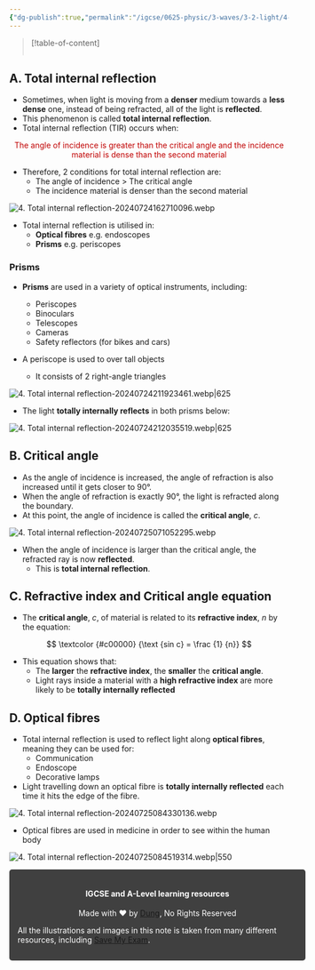 ```yaml
---
{"dg-publish":true,"permalink":"/igcse/0625-physic/3-waves/3-2-light/4-total-internal-reflection/","noteIcon":""}
---
```


> [!table-of-content]
> ```table-of-contents
> ```

## A. Total internal reflection
- Sometimes, when light is moving from a **denser** medium towards a **less dense** one, instead of being refracted, all of the light is **reflected**.
- This phenomenon is called **total internal reflection**.
- Total internal reflection (TIR) occurs when:

<center style="color: #c00000">The angle of incidence is greater than the critical angle and the incidence material is dense than the second material</center>

- Therefore, 2 conditions for total internal reflection are:
	- The angle of incidence > The critical angle
	- The incidence material is denser than the second material

![4. Total internal reflection-20240724162710096.webp](/img/user/IGCSE/0625%20-%20Physic/3.%20Waves/3.2.%20Light/Resources/4.%20Total%20internal%20reflection-20240724162710096.webp)
- Total internal reflection is utilised in:
    - **Optical fibres** e.g. endoscopes
    - **Prisms** e.g. periscopes

### Prisms
- **Prisms** are used in a variety of optical instruments, including:
	- Periscopes
	- Binoculars
	- Telescopes
	- Cameras
	- Safety reflectors (for bikes and cars)

- A periscope is used to over tall objects
	- It consists of 2 right-angle triangles

![4. Total internal reflection-20240724211923461.webp|625](/img/user/IGCSE/0625%20-%20Physic/3.%20Waves/3.2.%20Light/Resources/4.%20Total%20internal%20reflection-20240724211923461.webp)

- The light **totally internally reflects** in both prisms below:

![4. Total internal reflection-20240724212035519.webp|625](/img/user/IGCSE/0625%20-%20Physic/3.%20Waves/3.2.%20Light/Resources/4.%20Total%20internal%20reflection-20240724212035519.webp)

## B. Critical angle
- As the angle of incidence is increased, the angle of refraction is also increased until it gets closer to 90°.
- When the angle of refraction is exactly 90°, the light is refracted along the boundary.
- At this point, the angle of incidence is called the **critical angle**, *c*.

![4. Total internal reflection-20240725071052295.webp](/img/user/IGCSE/0625%20-%20Physic/3.%20Waves/3.2.%20Light/Resources/4.%20Total%20internal%20reflection-20240725071052295.webp)

- When the angle of incidence is larger than the critical angle, the refracted ray is now **reflected**.
	- This is **total internal reflection**.

## C. Refractive index and Critical angle equation
- The **critical angle**, *c*, of material is related to its **refractive index**, *n* by the equation:

$$
\textcolor {#c00000} {\text {sin c} = \frac {1} {n}}
$$

- This equation shows that:
	- The **larger** the **refractive index**, the **smaller** the **critical angle**.
	- Light rays inside a material with a **high refractive index** are more likely to be **totally internally reflected**

## D. Optical fibres
- Total internal reflection is used to reflect light along **optical fibres**, meaning they can be used for:
	- Communication
	- Endoscope
	- Decorative lamps
- Light travelling down an optical fibre is **totally internally reflected** each time it hits the edge of the fibre.

![4. Total internal reflection-20240725084330136.webp](/img/user/IGCSE/0625%20-%20Physic/3.%20Waves/3.2.%20Light/Resources/4.%20Total%20internal%20reflection-20240725084330136.webp)

- Optical fibres are used in medicine in order to see within the human body

![4. Total internal reflection-20240725084519314.webp|550](/img/user/IGCSE/0625%20-%20Physic/3.%20Waves/3.2.%20Light/Resources/4.%20Total%20internal%20reflection-20240725084519314.webp)



<div class="transclusion internal-embed is-loaded"><div class="markdown-embed">




<div style="background-color: #404040; padding:15px; border-radius: 5px; color: #fff; width: 100%">
<h4 style="text-align: center">IGCSE and A-Level learning resources</h4>
<p style="text-align: center">Made with ♥ by <a href="https://www.facebook.com/luong.tuandung.3/" target="_blank">Dung</a>, No Rights Reserved</p>
<p>All the illustrations and images in this note is taken from many different resources, including <a href="https://www.savemyexams.com/" target="_blank">Save My Exam</a>.</p>
</div>

</div></div>

